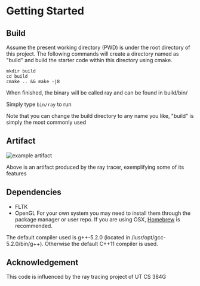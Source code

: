 # Getting Started

## Build

Assume the present working directory (PWD) is under the root directory of this
project. The following commands will create a directory named as "build" and
build the starter code within this directory using cmake.

```
mkdir build
cd build
cmake .. && make -j8
```

When finished, the binary will be called ray and can be found in build/bin/

Simply type `bin/ray` to run

Note that you can change the build directory to any name you like,
"build" is simply the most commonly used

## Artifact
![example artifact](example-artifact/artifact-output.bmp)


Above is an artifact produced by the ray tracer, exemplifying some of its features

## Dependencies

* FLTK
* OpenGL
For your own system you may need to install them through the package manager or user repo.
If you are using OSX, [Homebrew](http://brew.sh/) is recommended.

The default compiler used is g++-5.2.0 (located in /lusr/opt/gcc-5.2.0/bin/g++).
Otherwise the default C++11 compiler is used.

## Acknowledgement

This code is influenced by the ray tracing project of UT CS 384G
